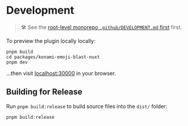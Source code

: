 # Development

> 🛠️ See the [root-level monorepo `.github/DEVELOPMENT.md` first](../../../.github/DEVELOPMENT.md) first.

To preview the plugin locally locally:

```shell
pnpm build
cd packages/konami-emoji-blast-nuxt
pnpm dev
```

...then visit <localhost:30000> in your browser.

## Building for Release

Run `pnpm build:release` to build source files into the `dist/` folder:

```shell
pnpm build:release
```
